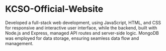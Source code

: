# KCSO-Official-Website
Developed a full-stack web development, using JavaScript, HTML, and CSS for responsive and interactive user interface, while the backend, built with Node.js and Express, managed API routes and server-side logic. MongoDB was employed for data storage, ensuring seamless data flow and management. 
